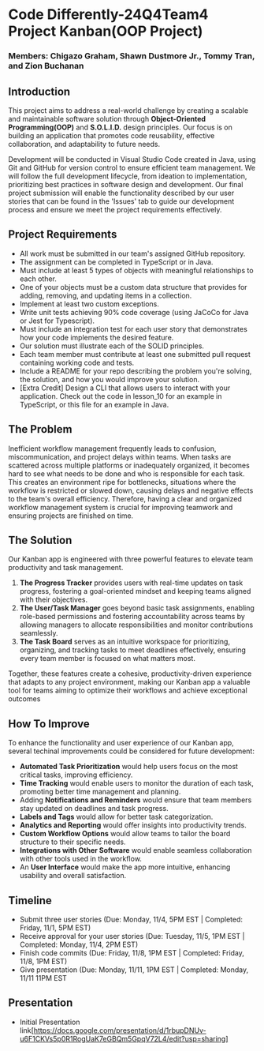 # Code Differently-24Q4Team4 Project Kanban(OOP Project)

### Members: Chigazo Graham, Shawn Dustmore Jr., Tommy Tran, and Zion Buchanan  

## Introduction

This project aims to address a real-world challenge by creating a scalable and maintainable software solution through **Object-Oriented Programming(OOP)** and **S.O.L.I.D.** design principles. Our focus is on building an application that promotes code reusability, effective collaboration, and adaptability to future needs.

Development will be conducted in Visual Studio Code created in Java, using Git and GitHub for version control to ensure efficient team management. We will follow the full development lifecycle, from ideation to implementation, prioritizing best practices in software design and development. Our final project submission will enable the functionality described by our user stories that can be found in the 'Issues' tab to guide our development process and ensure we meet the project requirements effectively.

## Project Requirements

-  All work must be submitted in our team's assigned GitHub repository.
-  The assignment can be completed in TypeScript or in Java.
-  Must include at least 5 types of objects with meaningful relationships to each other.
-  One of your objects must be a custom data structure that provides for adding, removing, and updating items in a collection.
-  Implement at least two custom exceptions.
-  Write unit tests achieving 90% code coverage (using JaCoCo for Java or Jest for Typescript).
-  Must include an integration test for each user story that demonstrates how your code implements the desired feature.
-  Our solution must illustrate each of the SOLID principles.
-  Each team member must contribute at least one submitted pull request containing working code and tests.
-  Include a README for your repo describing the problem you're solving, the solution, and how you would improve your solution.
-  [Extra Credit] Design a CLI that allows users to interact with your application. Check out the code in lesson_10 for an example in TypeScript, or this file for an example in Java.

## The Problem

Inefficient workflow management frequently leads to confusion, miscommunication, and project delays within teams. When tasks are scattered across multiple platforms or inadequately organized, it becomes hard to see what needs to be done and who is responsible for each task. This creates an environment ripe for bottlenecks, situations where the workflow is restricted or slowed down, causing delays and negative effects to the team's overall efficiency. Therefore, having a clear and organized workflow management system is crucial for improving teamwork and ensuring projects are finished on time.

## The Solution

Our Kanban app is engineered with three powerful features to elevate team productivity and task management. 

1. **The Progress Tracker** provides users with real-time updates on task progress, fostering a goal-oriented mindset and keeping teams aligned with their objectives.
2. **The User/Task Manager** goes beyond basic task assignments, enabling role-based permissions and fostering accountability across teams by allowing managers to allocate responsibilities and monitor contributions seamlessly.
3. **The Task Board** serves as an intuitive workspace for prioritizing, organizing, and tracking tasks to meet deadlines effectively, ensuring every team member is focused on what matters most. 

Together, these features create a cohesive, productivity-driven experience that adapts to any project environment, making our Kanban app a valuable tool for teams aiming to optimize their workflows and achieve exceptional outcomes

## How To Improve

To enhance the functionality and user experience of our Kanban app, several techinal improvements could be considered for future development:

- **Automated Task Prioritization** would help users focus on the most critical tasks, improving efficiency. 
- **Time Tracking** would enable users to monitor the duration of each task, promoting better time management and planning. 
- Adding **Notifications and Reminders** would ensure that team members stay updated on deadlines and task progress. 
- **Labels and Tags** would allow for better task categorization.
- **Analytics and Reporting** would offer insights into productivity trends.
- **Custom Workflow Options** would allow teams to tailor the board structure to their specific needs.
- **Integrations with Other Software** would enable seamless collaboration with other tools used in the workflow.
- An **User Interface** would make the app more intuitive, enhancing usability and overall satisfaction.

## Timeline

* Submit three user stories (Due: Monday, 11/4, 5PM EST | Completed: Friday, 11/1, 5PM EST)
* Receive approval for your user stories (Due: Tuesday, 11/5, 1PM EST | Completed: Monday, 11/4, 2PM EST)
* Finish code commits (Due: Friday, 11/8, 1PM EST | Completed: Friday, 11/8, 1PM EST)
* Give presentation (Due: Monday, 11/11, 1PM EST | Completed: Monday, 11/11 11PM EST

## Presentation

* Initial Presentation link[https://docs.google.com/presentation/d/1rbupDNUv-u6F1CKVs5p0R1RogUaK7eGBQm5GpqV72L4/edit?usp=sharing]



